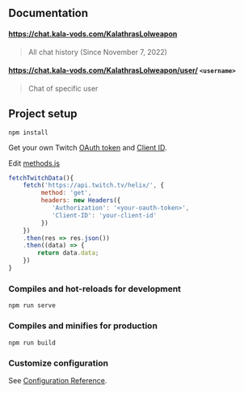 ## Documentation

#### https://chat.kala-vods.com/KalathrasLolweapon
>All chat history (Since November 7, 2022)

#### https://chat.kala-vods.com/KalathrasLolweapon/user/ `<username>`
>Chat of specific user


## Project setup
```
npm install
```
Get your own Twitch [OAuth token](https://dev.twitch.tv/docs/api/get-started) and [Client ID](https://dev.twitch.tv/console).

Edit [methods.js](https://github.com/piero0920/Chat-Logger/tree/main/src/components/methods.js)

```javascript
fetchTwitchData(){
    fetch('https://api.twitch.tv/helix/', {
         method: 'get',
         headers: new Headers({
            'Authorization': '<your-oauth-token>',
            'Client-ID': 'your-client-id'
         })
    })
    .then(res => res.json())
    .then((data) => {
        return data.data;
    })
}
```
### Compiles and hot-reloads for development
```
npm run serve
```

### Compiles and minifies for production
```
npm run build
```

### Customize configuration
See [Configuration Reference](https://cli.vuejs.org/config/).
